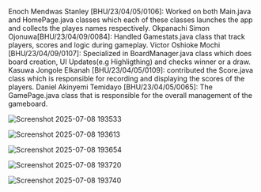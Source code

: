 Enoch Mendwas Stanley [BHU/23/04/05/0106]: Worked on both Main.java and HomePage.java classes which each of these classes launches the app and collects the playes names respectively.
Okpanachi Simon Ojonuwa[BHU/23/04/09/0084]: Handled Gamestats.java class that track players, scores and logic during gameplay.
Victor Oshioke Mochi [BHU/23/04/09/0107]: Specialized in BoardManager.java class which does board creation, UI Updates(e.g Highligthing) and checks winner or a draw.
Kasuwa Jongole Elkanah [BHU/23/04/05/0109]: contributed the Score.java class which is responsible for recording and displaying the scores of the players.
Daniel Akinyemi Temidayo [BHU/23/04/05/0065]: The GamePage.java class that is responsible for the overall management of the gameboard.

![Screenshot 2025-07-08 193533](https://github.com/user-attachments/assets/80af6d53-6f5f-42d3-9476-085cc7846f89)

![Screenshot 2025-07-08 193613](https://github.com/user-attachments/assets/ebde2a9e-9ffd-4cc8-bd08-f6a3bb040c3b)

![Screenshot 2025-07-08 193654](https://github.com/user-attachments/assets/98dbaaa2-5b5f-4a9f-8b04-a6e28422f285)

![Screenshot 2025-07-08 193720](https://github.com/user-attachments/assets/18f0d646-58ac-4f37-9fee-8f1b38cf0d40)

![Screenshot 2025-07-08 193740](https://github.com/user-attachments/assets/0b6f8adc-6e70-4713-988d-cfceca1c0d2c)




